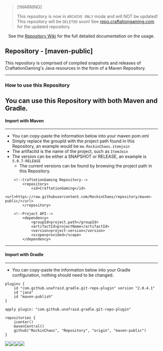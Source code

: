 > \[!WARNING]
>
> This repository is now in `ARCHIVE ONLY` mode and will NOT be updated!
> This repository will be `DELETED` soon!
> See [repo.craftationgaming.com](repo.craftationgaming.com) for the updated repository.


<p align="center">
 See the <a href="https://github.com/RockinChaos/Repository/wiki">Repository Wiki</a> for the full detailed documentation on the usage.<br>
</p>

## Repository - [maven-public]
This repository is comprised of compiled snapshots and releases of CraftationGaming's Java resources in the form of a Maven Repository.

-----
### How to use this Repository
You can use this Repository with both Maven and Gradle.
----

#### Import with Maven
----
* You can copy-paste the information below into your maven pom.xml
* Simply replace the groupId with the project path found in this Repository, an example would be `me.RockinChaos.itemjoin`
* The artifactId is the name of the project, such as `ItemJoin`
* The version can be either a SNAPSHOT or RELEASE, an example is `5.0.7-RELEASE`
  * The current versions can be found by browsing the project path in this Repository.
```
    <!--CraftationGaming Repository-->
        <repository>
            <id>CraftationGaming</id>
            <url>https://raw.githubusercontent.com/RockinChaos/repository/maven-public/</url>
        </repository>

    <!--Project API-->
        <dependency>
            <groupId>project.path</groupId>
            <artifactId>projectName</artifactId>
            <version>project-version</version>
            <scope>provided</scope>
        </dependency>
```
----

#### Import with Gradle
----
* You can copy-paste the information below into your Gradle configuration, nothing should need to be changed.
```
plugins {
    id "com.github.unafraid.gradle.git-repo-plugin" version "2.0.4.1"
    id "java"
    id "maven-publish"
}

apply plugin: "com.github.unafraid.gradle.git-repo-plugin"

repositories {
    jcenter()
    mavenCentral()
    github("RockinChaos", "Repository", "origin", "maven-public")
}
```

![](https://i.imgur.com/vFllc29.png)![](https://i.imgur.com/vFllc29.png)[<img src="https://i.imgur.com/WR5dVKN.png">](https://discord.gg/D5FnJ7C)[<img src="https://i.imgur.com/2YBE4mr.png">](http://ci.craftationgaming.com/)
